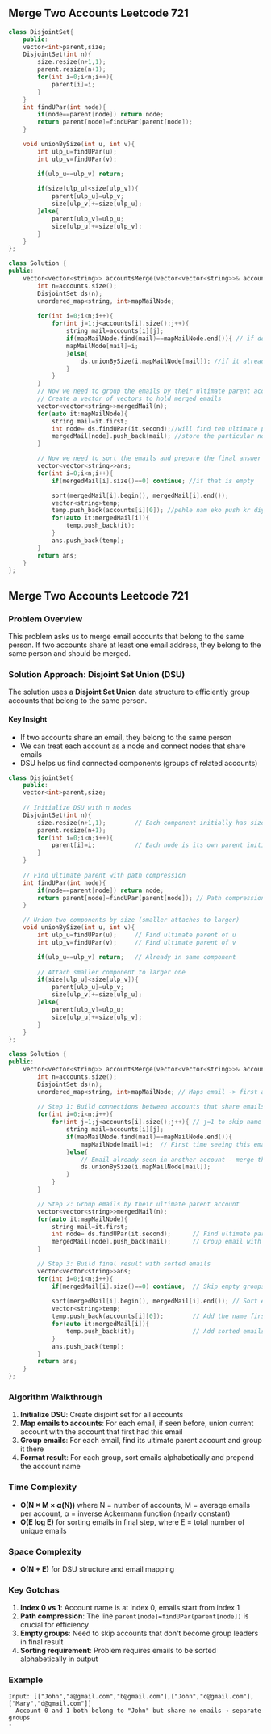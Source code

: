 ## Merge Two Accounts Leetcode 721
```cpp
class DisjointSet{
    public:
    vector<int>parent,size;
    DisjointSet(int n){
        size.resize(n+1,1);
        parent.resize(n+1);
        for(int i=0;i<n;i++){
            parent[i]=i;
        }
    }
    int findUPar(int node){
        if(node==parent[node]) return node;
        return parent[node]=findUPar(parent[node]);
    }

    void unionBySize(int u, int v){
        int ulp_u=findUPar(u);
        int ulp_v=findUPar(v);

        if(ulp_u==ulp_v) return;
        
        if(size[ulp_u]<size[ulp_v]){
            parent[ulp_u]=ulp_v;
            size[ulp_v]+=size[ulp_u];
        }else{
            parent[ulp_v]=ulp_u;
            size[ulp_u]+=size[ulp_v];
        }
    }
};

class Solution {
public:
    vector<vector<string>> accountsMerge(vector<vector<string>>& accounts) {
        int n=accounts.size();
        DisjointSet ds(n);
        unordered_map<string, int>mapMailNode;
        
        for(int i=0;i<n;i++){
            for(int j=1;j<accounts[i].size();j++){
                string mail=accounts[i][j];
                if(mapMailNode.find(mail)==mapMailNode.end()){ // if does not contain then add it
                mapMailNode[mail]=i;
                }else{
                    ds.unionBySize(i,mapMailNode[mail]); //if it already contains then union the two nodes
                }
            }
        }
        // Now we need to group the emails by their ultimate parent account
        // Create a vector of vectors to hold merged emails
        vector<vector<string>>mergedMail(n);
        for(auto it:mapMailNode){
            string mail=it.first;
            int node= ds.findUPar(it.second);//will find teh ultimate parent
            mergedMail[node].push_back(mail); //store the particular nod eot mthe mergedf MAil
        }

        // Now we need to sort the emails and prepare the final answer
        vector<vector<string>>ans;
        for(int i=0;i<n;i++){
            if(mergedMail[i].size()==0) continue; //if that is empty

            sort(mergedMail[i].begin(), mergedMail[i].end());
            vector<string>temp;
            temp.push_back(accounts[i][0]); //pehle nam eko push kr diya
            for(auto it:mergedMail[i]){
                temp.push_back(it);
            }
            ans.push_back(temp);
        }
        return ans;
    }
};
```

## Merge Two Accounts Leetcode 721

### Problem Overview
This problem asks us to merge email accounts that belong to the same person. If two accounts share at least one email address, they belong to the same person and should be merged.

### Solution Approach: Disjoint Set Union (DSU)
The solution uses a **Disjoint Set Union** data structure to efficiently group accounts that belong to the same person.

#### Key Insight
- If two accounts share an email, they belong to the same person
- We can treat each account as a node and connect nodes that share emails
- DSU helps us find connected components (groups of related accounts)

```cpp
class DisjointSet{
    public:
    vector<int>parent,size;
    
    // Initialize DSU with n nodes
    DisjointSet(int n){
        size.resize(n+1,1);        // Each component initially has size 1
        parent.resize(n+1);
        for(int i=0;i<n;i++){
            parent[i]=i;           // Each node is its own parent initially
        }
    }
    
    // Find ultimate parent with path compression
    int findUPar(int node){
        if(node==parent[node]) return node;
        return parent[node]=findUPar(parent[node]); // Path compression optimization
    }

    // Union two components by size (smaller attaches to larger)
    void unionBySize(int u, int v){
        int ulp_u=findUPar(u);     // Find ultimate parent of u
        int ulp_v=findUPar(v);     // Find ultimate parent of v

        if(ulp_u==ulp_v) return;   // Already in same component
        
        // Attach smaller component to larger one
        if(size[ulp_u]<size[ulp_v]){
            parent[ulp_u]=ulp_v;
            size[ulp_v]+=size[ulp_u];
        }else{
            parent[ulp_v]=ulp_u;
            size[ulp_u]+=size[ulp_v];
        }
    }
};

class Solution {
public:
    vector<vector<string>> accountsMerge(vector<vector<string>>& accounts) {
        int n=accounts.size();
        DisjointSet ds(n);
        unordered_map<string, int>mapMailNode; // Maps email -> first account index that had it
        
        // Step 1: Build connections between accounts that share emails
        for(int i=0;i<n;i++){
            for(int j=1;j<accounts[i].size();j++){ // j=1 to skip name at index 0
                string mail=accounts[i][j];
                if(mapMailNode.find(mail)==mapMailNode.end()){
                    mapMailNode[mail]=i;  // First time seeing this email
                }else{
                    // Email already seen in another account - merge them
                    ds.unionBySize(i,mapMailNode[mail]);
                }
            }
        }

        // Step 2: Group emails by their ultimate parent account
        vector<vector<string>>mergedMail(n);
        for(auto it:mapMailNode){
            string mail=it.first;
            int node= ds.findUPar(it.second);      // Find ultimate parent
            mergedMail[node].push_back(mail);      // Group email with its parent account
        }

        // Step 3: Build final result with sorted emails
        vector<vector<string>>ans;
        for(int i=0;i<n;i++){
            if(mergedMail[i].size()==0) continue;  // Skip empty groups
            
            sort(mergedMail[i].begin(), mergedMail[i].end()); // Sort emails alphabetically
            vector<string>temp;
            temp.push_back(accounts[i][0]);        // Add the name first
            for(auto it:mergedMail[i]){
                temp.push_back(it);                // Add sorted emails
            }
            ans.push_back(temp);
        }
        return ans;
    }
};
```

### Algorithm Walkthrough

1. **Initialize DSU**: Create disjoint set for all accounts
2. **Map emails to accounts**: For each email, if seen before, union current account with the account that first had this email
3. **Group emails**: For each email, find its ultimate parent account and group it there
4. **Format result**: For each group, sort emails alphabetically and prepend the account name

### Time Complexity
- **O(N × M × α(N))** where N = number of accounts, M = average emails per account, α = inverse Ackermann function (nearly constant)
- **O(E log E)** for sorting emails in final step, where E = total number of unique emails

### Space Complexity
- **O(N + E)** for DSU structure and email mapping

### Key Gotchas
1. **Index 0 vs 1**: Account name is at index 0, emails start from index 1
2. **Path compression**: The line `parent[node]=findUPar(parent[node])` is crucial for efficiency
3. **Empty groups**: Need to skip accounts that don't become group leaders in final result
4. **Sorting requirement**: Problem requires emails to be sorted alphabetically in output

### Example
```
Input: [["John","a@gmail.com","b@gmail.com"],["John","c@gmail.com"],["Mary","d@gmail.com"]]
- Account 0 and 1 both belong to "John" but share no emails → separate groups
-
